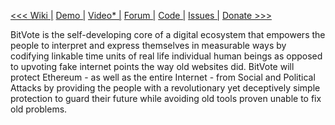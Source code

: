 <a href="http://arkbg1.github.io/BitVote/"><<< Wiki |</a>
<a href="http://arkbg1.github.io/BitVote/"> Demo |</a>
<a href="https://www.youtube.com/watch?v=i5QVMIzR_kE">Video* |</a>
<a href="http://forum.ethereum.org/discussion/941/bitvote-protecting-ethereum-from-social-attacks">Forum |</a>
<a href="https://github.com/arkbg1/BitVote/wiki/*A*-plan">Code |</a>
<a href="https://github.com/arkbg1/BitVote/issues">Issues |</a>
<a href="https://coinbase.com/inline_payments/90b8f98e7b332be4bc3f9f51fb4c8991"> Donate >>></a>


<p>BitVote is the self-developing core of a digital ecosystem that empowers the people to interpret and express themselves in measurable ways by codifying linkable time units of real life individual human beings as opposed to upvoting fake internet points the way old websites did. BitVote will protect Ethereum - as well as the entire Internet - from Social and Political Attacks by providing the people with a revolutionary yet deceptively simple protection to guard their future while avoiding old tools proven unable to fix old problems.
